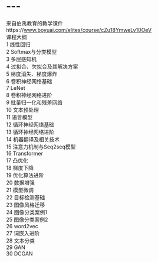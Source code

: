 # ---
来自伯禹教育的教学课件https://www.boyuai.com/elites/course/cZu18YmweLv10OeV
<br>
课程大纲<br>
1     线性回归<br>
2     Softmax与分类模型<br>
3     多层感知机<br>
4     过拟合、欠拟合及其解决方案<br>
5     梯度消失、梯度爆炸<br>
6     卷积神经网络基础<br>
7     LeNet<br>
8     卷积神经网络进阶<br>
9     批量归一化和残差网络<br>
10    文本预处理<br>
11    语言模型<br>
12    循环神经网络基础<br>
13    循环神经网络进阶<br>
14    机器翻译及相关技术<br>
15    注意力机制与Seq2seq模型<br>
16    Transformer<br>
17    凸优化<br>
18    梯度下降<br>
19    优化算法进阶<br>
20    数据增强<br>
21    模型微调<br>
22    目标检测基础<br>
23    图像风格迁移<br>
24    图像分类案例1<br>
25    图像分类案例2<br>
26    word2vec<br>
27    词嵌入进阶<br>
28    文本分类<br>
29    GAN<br>
30    DCGAN<br>
